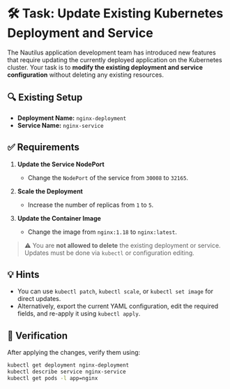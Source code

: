 # 🛠️ Task: Update Existing Kubernetes Deployment and Service

The Nautilus application development team has introduced new features that require updating the currently deployed application on the Kubernetes cluster. Your task is to **modify the existing deployment and service configuration** without deleting any existing resources.

## 🔍 Existing Setup

- **Deployment Name:** `nginx-deployment`
- **Service Name:** `nginx-service`

## ✅ Requirements

1. **Update the Service NodePort**
    - Change the `NodePort` of the service from `30008` to `32165`.

2. **Scale the Deployment**
    - Increase the number of replicas from `1` to `5`.

3. **Update the Container Image**
    - Change the image from `nginx:1.18` to `nginx:latest`.

> ⚠️ You are **not allowed to delete** the existing deployment or service. Updates must be done via `kubectl` or configuration editing.

## 💡 Hints

- You can use `kubectl patch`, `kubectl scale`, or `kubectl set image` for direct updates.
- Alternatively, export the current YAML configuration, edit the required fields, and re-apply it using `kubectl apply`.

## 🧪 Verification

After applying the changes, verify them using:

```bash
kubectl get deployment nginx-deployment
kubectl describe service nginx-service
kubectl get pods -l app=nginx
